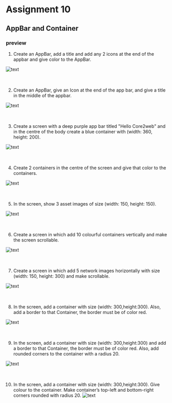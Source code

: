 # Assignment 10

## AppBar and Container

### preview 

1. Create an AppBar, add a title and add any 2 icons at the end of the appbar and give color to the AppBar.

![text](Question1.png) 
<br>
<br>
<br>

2. Create an AppBar, give an Icon at the end of the app bar, and give a title in the middle of the appbar.

![text](Question2.png) 
<br>
<br>
<br>

3. Create a screen with a deep purple app bar titled "Hello Core2web" and in the
centre of the body create a blue container with (width: 360, height: 200).

![text](Question3.png) 
<br>
<br>
<br>

4. Create 2 containers in the centre of the screen and give that color to the containers.

![text](Question4.png) 
<br>
<br>
<br>

5. In the screen, show 3 asset images of size (width: 150, height: 150).

![text](Question5.png)
<br>
<br>
<br> 

6. Create a screen in which add 10 colourful containers vertically and make the screen scrollable.

![text](Question6.gif) 
<br>
<br>
<br>

7. Create a screen in which add 5 network images horizontally with size (width: 150, height: 300) and make scrollable.

![text](Question7.gif) 
<br>
<br>
<br>

8. In the screen, add a container with size (width: 300,height:300). Also, add a border to that Container, the border must be of color red.

![text](Question8.png) 
<br>
<br>
<br>

9. In the screen, add a container with size (width: 300,height:300) and add a border to that Container, the border must be of color red. Also, add rounded corners to the container with a radius 20.

![text](Question9.png) 
<br>
<br>
<br>

10. In the screen, add a container with size (width: 300,height:300). Give
colour to the container. Make container’s top-left and bottom-right corners rounded with radius 20.
![text](Question10.png)